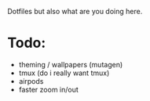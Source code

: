Dotfiles but also what are you doing here.

# Todo:

- theming / wallpapers (mutagen)
- tmux (do i really want tmux)
- airpods
- faster zoom in/out
